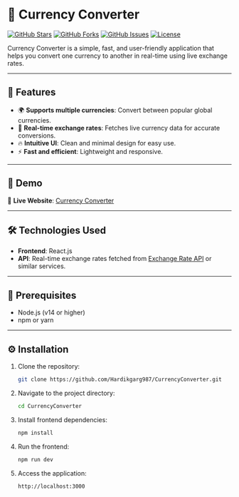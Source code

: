 # 💱 Currency Converter  

[![GitHub Stars](https://img.shields.io/github/stars/Hardikgarg987/CurrencyConverter?style=flat-square)](https://github.com/Hardikgarg987/CurrencyConverter/stargazers)
[![GitHub Forks](https://img.shields.io/github/forks/Hardikgarg987/CurrencyConverter?style=flat-square)](https://github.com/Hardikgarg987/CurrencyConverter/network/members)
[![GitHub Issues](https://img.shields.io/github/issues/Hardikgarg987/CurrencyConverter?style=flat-square)](https://github.com/Hardikgarg987/CurrencyConverter/issues)
[![License](https://img.shields.io/github/license/Hardikgarg987/CurrencyConverter?style=flat-square)](./LICENSE)

Currency Converter is a simple, fast, and user-friendly application that helps you convert one currency to another in real-time using live exchange rates.  

---

## 🚀 Features  

- 🌍 **Supports multiple currencies**: Convert between popular global currencies.  
- 📡 **Real-time exchange rates**: Fetches live currency data for accurate conversions.  
- 🔥 **Intuitive UI**: Clean and minimal design for easy use.  
- ⚡ **Fast and efficient**: Lightweight and responsive.  

---

## 📸 Demo  

🚀 **Live Website**: [Currency Converter](https://hardikgarg987.github.io/CurrencyConverter)

---

## 🛠️ Technologies Used  

- **Frontend**: React.js  
- **API**: Real-time exchange rates fetched from [Exchange Rate API](https://cdn.jsdelivr.net/npm/@fawazahmed0/currency-api@latest/v1/currencies/usd.json) or similar services.  

---

## 🚧 Prerequisites  

- Node.js (v14 or higher)  
- npm or yarn  

---

## ⚙️ Installation  

1. Clone the repository:  
   ```bash
   git clone https://github.com/Hardikgarg987/CurrencyConverter.git

2. Navigate to the project directory: 
   ```bash
   cd CurrencyConverter

3. Install frontend dependencies:
   ```bash
   npm install

4. Run the frontend:
   ```bash
   npm run dev

5. Access the application:
    ```bash
   http://localhost:3000






